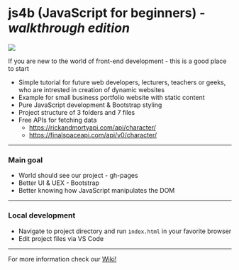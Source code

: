 # js4b (JavaScript for beginners) - _walkthrough edition_ 
<a href="https://www.codacy.com/gh/BaiGanio/js4b/dashboard?utm_source=github.com&amp;utm_medium=referral&amp;utm_content=BaiGanio/js4b&amp;utm_campaign=Badge_Grade"><img src="https://app.codacy.com/project/badge/Grade/7a7493b6185f4610abdb7192e65cd344"/></a>

If you are new to the world of front-end development - this is a good place to start 
- Simple tutorial for future web developers, lecturers, teachers or geeks, who are intrested in creation of dynamic websites
- Example for small business portfolio website with static content
- Pure JavaScript development & Bootstrap styling
- Project structure of 3 folders and 7 files
- Free APIs for fetching data
  - https://rickandmortyapi.com/api/character/
  - https://finalspaceapi.com/api/v0/character/
***
### Main goal
- World should see our project - gh-pages 
- Better UI & UEX - Bootstrap
- Better knowing how JavaScript manipulates the DOM
***
### Local development
- Navigate to project directory and run `index.html` in your favorite browser
- Edit project files via VS Code
***
For more information check our [Wiki!](https://github.com/BaiGanio/js4b/wiki)
